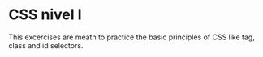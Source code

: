 # CSS nivel I

This excercises are meatn to practice the basic principles of CSS like tag, class and id selectors.
